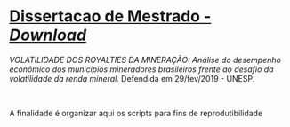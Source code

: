 # [Dissertacao de Mestrado - *Download*](https://sucupira.capes.gov.br/sucupira/public/consultas/coleta/trabalhoConclusao/viewTrabalhoConclusao.jsf?popup=true&id_trabalho=8402580 "Redirecionamento CAPES")
*VOLATILIDADE DOS ROYALTIES DA MINERAÇÃO: Análise do desempenho econômico dos municípios mineradores brasileiros frente ao desafio da volatilidade da renda mineral.* Defendida em 29/fev/2019 - UNESP. 


</br>

A finalidade é organizar aqui os scripts para fins de reprodutibilidade










